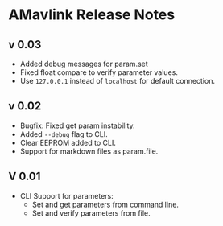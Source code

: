 # AMavlink Release Notes

## v 0.03

* Added debug messages for param.set
* Fixed float compare to verify parameter values. 
* Use ```127.0.0.1``` instead of ```localhost``` for default connection.

## v 0.02

* Bugfix: Fixed get param instability.
* Added ```--debug``` flag to CLI.
* Clear EEPROM added to CLI.
* Support for markdown files as param.file.

## V 0.01

* CLI Support for parameters:
    * Set and get parameters from command line.
    * Set and verify parameters from file.